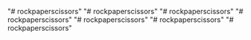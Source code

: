 "# rockpaperscissors" 
"# rockpaperscissors" 
"# rockpaperscissors" 
"# rockpaperscissors" 
"# rockpaperscissors" 
"# rockpaperscissors" 
"# rockpaperscissors" 
